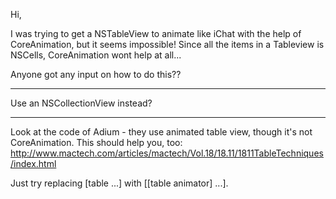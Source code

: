 

Hi,

I was trying to get a NSTableView to animate like iChat with the help of CoreAnimation, but it seems impossible!
Since all the items in a Tableview is NSCells, CoreAnimation wont help at all...

Anyone got any input on how to do this??

----

Use an NSCollectionView instead?

----
Look at the code of Adium - they use animated table view, though it's not CoreAnimation. This should help you, too: http://www.mactech.com/articles/mactech/Vol.18/18.11/1811TableTechniques/index.html

Just try replacing [table ...] with [[table animator] ...].
